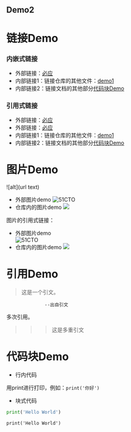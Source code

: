 ## Demo2

# 链接Demo

### 内嵌式链接

 - 外部链接：[必应](http://www.bing.com)
 - 内部链接1：链接仓库的其他文件：[demo1](demo1.md)
 - 内部链接2：链接文档的其他部分[代码块Demo](demo2.md#代码块-demo)

### 引用式链接

 - 外部链接：[必应]
 - 外部链接：[必应][bing]
 - 内部链接1：链接仓库的其他文件：[demo1]
 - 内部链接2：链接文档的其他部分[代码块Demo]
# 图片Demo

   ![alt](url text)
- 外部图片demo
![51CTO](https://static1.51ctocdn.cn/edu/center/images/home/logo.png "51CTO")
- 仓库内的图片demo
![](images/baidu.png)

图片的引用式链接：

- 外部图片demo  
![51CTO]
- 仓库内的图片demo
![](images/baidu.png)
# 引用Demo

>这是一个引文。

                  --出自引文

多次引用。
>>>这是多重引文
# 代码块Demo

* 行内代码

用print进行打印，例如：`print('你好')`
* 块式代码

```python
print('Hello World')
```

    print('Hello World')

<!--- 下面是本文档中用到的链接 -->

[必应]:http://www.bing.com
[bing]:http://www.bing.com
[demo1]:demo1.md
[代码块Demo]:demo2.md#代码块-demo
[51CTO]:https://static1.51ctocdn.cn/edu/center/images/home/logo.png
[baidu.png]:images/baidu.png